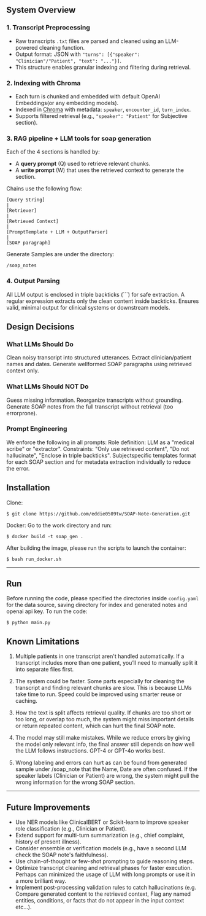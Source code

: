 ## System Overview

### 1. **Transcript Preprocessing**
- Raw transcripts `.txt` files are parsed and cleaned using an LLM-powered cleaning function.
- Output format: JSON with `"turns": [{"speaker": "Clinician"/"Patient", "text": "..."}]`.
- This structure enables granular indexing and filtering during retrieval.

### 2. **Indexing with Chroma**
- Each turn is chunked and embedded with default OpenAI Embeddings(or any embedding models).
- Indexed in [Chroma](https://www.trychroma.com/) with metadata: `speaker`, `encounter_id`, `turn_index`.
- Supports filtered retrieval (e.g., `"speaker": "Patient"` for Subjective section).

### 3. **RAG pipeline + LLM tools for soap generation**
Each of the 4 sections is handled by:
- A **query prompt** (Q) used to retrieve relevant chunks.
- A **write prompt** (W) that uses the retrieved context to generate the section.

Chains use the following flow:
```
[Query String]
|
[Retriever]
|
[Retrieved Context]
|
[PromptTemplate + LLM + OutputParser]
|
[SOAP paragraph]
```
Generate Samples are under the directory:
```
/soap_notes
```

### 4. **Output Parsing**
 All LLM output is enclosed in triple backticks (\`\`\`) for safe extraction.
 A regular expression extracts only the clean content inside backticks.
 Ensures valid, minimal output for clinical systems or downstream models.



## Design Decisions

### What LLMs Should Do
 Clean noisy transcript into structured utterances.
 Extract clinician/patient names and dates.
 Generate wellformed SOAP paragraphs using retrieved context only.

### What LLMs Should NOT Do
 Guess missing information.
 Reorganize transcripts without grounding.
 Generate SOAP notes from the full transcript without retrieval (too errorprone).

### Prompt Engineering
We enforce the following in all prompts:
 Role definition: LLM as a "medical scribe" or "extractor".
 Constraints: "Only use retrieved content", "Do not hallucinate", "Enclose in triple backticks".
 Subjectspecific templates format for each SOAP section and for metadata extraction individually to reduce the error.



## Installation
Clone:
```
$ git clone https://github.com/eddie0509tw/SOAP-Note-Generation.git
```
Docker:
Go to the work directory and run:
```
$ docker build -t soap_gen .
```
After building the image, please run the scripts to launch the container:
```
$ bash run_docker.sh
```
---

## Run
Before running the code, please specified the directories inside ```config.yaml``` for the data source, saving directory for index and generated notes and openai api key. 
To run the code:
```
$ python main.py
```

## Known Limitations

1. Multiple patients in one transcript aren't handled automatically.
If a transcript includes more than one patient, you’ll need to manually split it into separate files first.

2. The system could be faster.
Some parts especially for cleaning the transcript and finding relevant chunks are slow. This is because LLMs take time to run. Speed could be improved using smarter reuse or caching.

3. How the text is split affects retrieval quality.
If chunks are too short or too long, or overlap too much, the system might miss important details or return repeated content, which can hurt the final SOAP note.

4. The model may still make mistakes.
While we reduce errors by giving the model only relevant info, the final answer still depends on how well the LLM follows instructions. GPT-4 or GPT-4o works best.

5. Wrong labeling and errors can hurt as can be found from generated sample under /soap_note that the Name, Date are often confused.
If the speaker labels (Clinician or Patient) are wrong, the system might pull the wrong information for the wrong SOAP section.

---

## Future Improvements

- Use NER models like ClinicalBERT or Scikit-learn to improve speaker role classification (e.g., Clinician or Patient).
- Extend support for multi-turn summarization (e.g., chief complaint, history of present illness).
- Consider ensemble or verification models (e.g., have a second LLM check the SOAP note's faithfulness).
- Use chain-of-thought or few-shot prompting to guide reasoning steps.
- Optimize transcript cleaning and retrieval phases for faster execution. Perhaps can minimized the usage of LLM with long prompts or use it in a more brilliant way.
- Implement post-processing validation rules to catch hallucinations (e.g. Compare generated content to the retrieved context, Flag any named entities, conditions, or facts that do not appear in the input context etc...).

